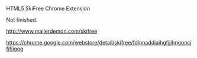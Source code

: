 HTML5 SkiFree Chrome Extension

Not finished.

http://www.mailerdemon.com/skifree

https://chrome.google.com/webstore/detail/skifree/fdlnnaddiaihgfjjjhngoncjfjfjiggg

